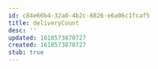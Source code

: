 ```yaml
---
id: c84e66b4-32a0-4b2c-8826-e6a06c1fcaf5
title: deliveryCount
desc: ''
updated: 1618573870727
created: 1618573870727
stub: true
---
```


